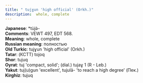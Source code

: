 ```yaml
---
title: " tujɣun 'high official' (Orkh.)"
description:  whole, complete
---
```


<strong>Japanese</strong>:  *tùjǝ̀-<br>
<strong>Comments</strong>:  VEWT 497, EDT 568.<br>
<strong>Meaning</strong>:  whole, complete<br>
<strong>Russian meaning</strong>:  полностью<br>
<strong>Old Turkic</strong>:  tujɣun 'high official' (Orkh.)<br>
<strong>Tatar</strong>:  (КСТТ) tojoq<br>
<strong>Shor</strong>:  tujuq<br>
<strong>Oyrat</strong>:  tuj 'compact, solid'; (dial.) tujaɣ 1 (R - Leb.)<br>
<strong>Yakut</strong>:  tuj(u)gun 'excellent', tujulā- 'to reach a high degree' (Пек.)<br>
<strong>Kirghiz</strong>:  tujuq<br>


